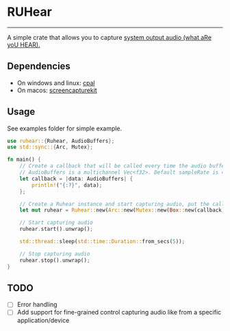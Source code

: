 # RUHear
---
A simple crate that allows you to capture <ins>system output audio<ins> (what aRe yoU HEAR).

## Dependencies
- On windows and linux: [cpal](https://crates.io/crates/cpal)
- On macos: [screencapturekit](https://crates.io/crates/screencapturekit)

## Usage
See examples folder for simple example.
```rust
use ruhear::{Ruhear, AudioBuffers};
use std::sync::{Arc, Mutex};

fn main() {
    // Create a callback that will be called every time the audio buffers are ready
    // AudioBuffers is a multichannel Vec<f32>. Default sampleRate is 48000Hz.
    let callback = |data: AudioBuffers| {
        println!("{:?}", data);
    };

    // Create a Ruhear instance and start capturing audio, put the callback in a mutex and an arc to share it between threads
    let mut ruhear = Ruhear::new(Arc::new(Mutex::new(Box::new(callback))));

    // Start capturing audio
    ruhear.start().unwrap();

    std::thread::sleep(std::time::Duration::from_secs(5));

    // Stop capturing audio
    ruhear.stop().unwrap();
}
```
## TODO
- [ ] Error handling
- [ ] Add support for fine-grained control capturing audio like from a specific application/device